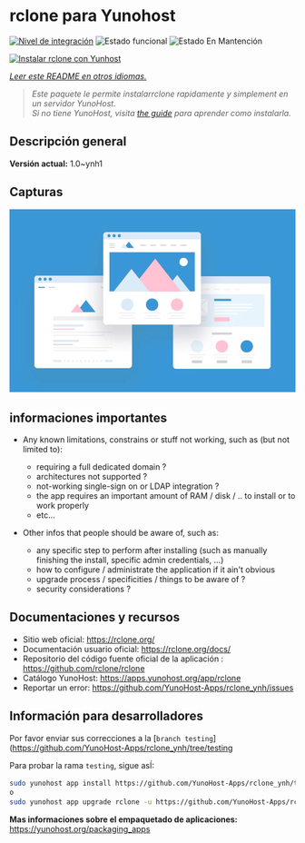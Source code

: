 <!--
Este archivo README esta generado automaticamente<https://github.com/YunoHost/apps/tree/master/tools/readme_generator>
No se debe editar a mano.
-->

# rclone para Yunohost

[![Nivel de integración](https://dash.yunohost.org/integration/rclone.svg)](https://dash.yunohost.org/appci/app/rclone) ![Estado funcional](https://ci-apps.yunohost.org/ci/badges/rclone.status.svg) ![Estado En Mantención](https://ci-apps.yunohost.org/ci/badges/rclone.maintain.svg)

[![Instalar rclone con Yunhost](https://install-app.yunohost.org/install-with-yunohost.svg)](https://install-app.yunohost.org/?app=rclone)

*[Leer este README en otros idiomas.](./ALL_README.md)*

> *Este paquete le permite instalarrclone rapidamente y simplement en un servidor YunoHost.*  
> *Si no tiene YunoHost, visita [the guide](https://yunohost.org/install) para aprender como instalarla.*

## Descripción general



**Versión actual:** 1.0~ynh1

## Capturas

![Captura de rclone](./doc/screenshots/example.jpg)

## informaciones importantes

* Any known limitations, constrains or stuff not working, such as (but not limited to):
    * requiring a full dedicated domain ?
    * architectures not supported ?
    * not-working single-sign on or LDAP integration ?
    * the app requires an important amount of RAM / disk / .. to install or to work properly
    * etc...

* Other infos that people should be aware of, such as:
    * any specific step to perform after installing (such as manually finishing the install, specific admin credentials, ...)
    * how to configure / administrate the application if it ain't obvious
    * upgrade process / specificities / things to be aware of ?
    * security considerations ?

## Documentaciones y recursos

- Sitio web oficial: <https://rclone.org/>
- Documentación usuario oficial: <https://rclone.org/docs/>
- Repositorio del código fuente oficial de la aplicación : <https://github.com/rclone/rclone>
- Catálogo YunoHost: <https://apps.yunohost.org/app/rclone>
- Reportar un error: <https://github.com/YunoHost-Apps/rclone_ynh/issues>

## Información para desarrolladores

Por favor enviar sus correcciones a la [`branch testing`](https://github.com/YunoHost-Apps/rclone_ynh/tree/testing

Para probar la rama `testing`, sigue asÍ:

```bash
sudo yunohost app install https://github.com/YunoHost-Apps/rclone_ynh/tree/testing --debug
o
sudo yunohost app upgrade rclone -u https://github.com/YunoHost-Apps/rclone_ynh/tree/testing --debug
```

**Mas informaciones sobre el empaquetado de aplicaciones:** <https://yunohost.org/packaging_apps>
